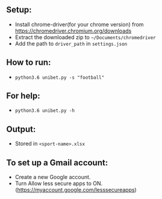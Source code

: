 ## Setup:

- Install chrome-driver(for your chrome version) from https://chromedriver.chromium.org/downloads
- Extract the downloaded zip to `~/Documents/chromedriver`
- Add the path to `driver_path` in `settings.json`

## How to run:

- `python3.6 unibet.py -s "football"`

## For help:

- `python3.6 unibet.py -h`

## Output:

- Stored in `<sport-name>.xlsx`

## To set up a Gmail account:

- Create a new Google account.
- Turn Allow less secure apps to ON. (https://myaccount.google.com/lesssecureapps)
